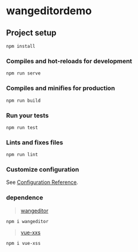 # wangeditordemo

## Project setup
```
npm install
```

### Compiles and hot-reloads for development
```
npm run serve
```

### Compiles and minifies for production
```
npm run build
```

### Run your tests
```
npm run test
```

### Lints and fixes files
```
npm run lint
```

### Customize configuration
See [Configuration Reference](https://cli.vuejs.org/config/).

### dependence
>[wangeditor](https://www.kancloud.cn/wangfupeng/wangeditor3/335770)
```
npm i wangeditor
```
>[vue-xxs](https://www.npmjs.com/package/vue-xss)
```
npm i vue-xss
```
